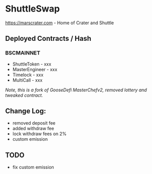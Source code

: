# ShuttleSwap

https://marscrater.com - Home of Crater and Shuttle

## Deployed Contracts / Hash

### BSCMAINNET

- ShuttleToken - xxx
- MasterEngineer - xxx
- Timelock - xxx
- MultiCall - xxx

*Note, this is a fork of GooseDefi MasterChefv2, removed lottery and tweaked contract.*  

## Change Log:

- removed deposit fee
- added withdraw fee
- lock withdraw fees on 2%
- custom emission 

## TODO

- fix custom emission